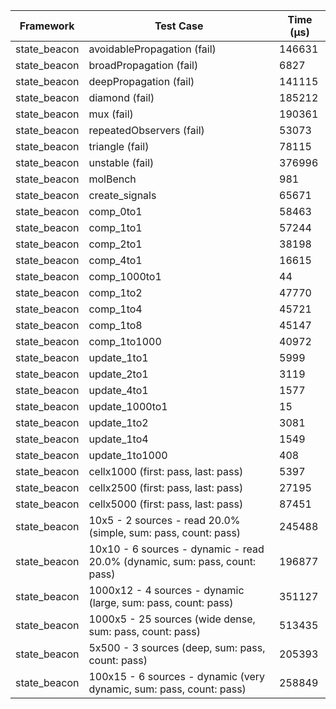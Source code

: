 | Framework | Test Case | Time (μs) |
| --- | --- | --- |
| state_beacon | avoidablePropagation (fail) | 146631 |
| state_beacon | broadPropagation (fail) | 6827 |
| state_beacon | deepPropagation (fail) | 141115 |
| state_beacon | diamond (fail) | 185212 |
| state_beacon | mux (fail) | 190361 |
| state_beacon | repeatedObservers (fail) | 53073 |
| state_beacon | triangle (fail) | 78115 |
| state_beacon | unstable (fail) | 376996 |
| state_beacon | molBench | 981 |
| state_beacon | create_signals | 65671 |
| state_beacon | comp_0to1 | 58463 |
| state_beacon | comp_1to1 | 57244 |
| state_beacon | comp_2to1 | 38198 |
| state_beacon | comp_4to1 | 16615 |
| state_beacon | comp_1000to1 | 44 |
| state_beacon | comp_1to2 | 47770 |
| state_beacon | comp_1to4 | 45721 |
| state_beacon | comp_1to8 | 45147 |
| state_beacon | comp_1to1000 | 40972 |
| state_beacon | update_1to1 | 5999 |
| state_beacon | update_2to1 | 3119 |
| state_beacon | update_4to1 | 1577 |
| state_beacon | update_1000to1 | 15 |
| state_beacon | update_1to2 | 3081 |
| state_beacon | update_1to4 | 1549 |
| state_beacon | update_1to1000 | 408 |
| state_beacon | cellx1000 (first: pass, last: pass) | 5397 |
| state_beacon | cellx2500 (first: pass, last: pass) | 27195 |
| state_beacon | cellx5000 (first: pass, last: pass) | 87451 |
| state_beacon | 10x5 - 2 sources - read 20.0% (simple, sum: pass, count: pass) | 245488 |
| state_beacon | 10x10 - 6 sources - dynamic - read 20.0% (dynamic, sum: pass, count: pass) | 196877 |
| state_beacon | 1000x12 - 4 sources - dynamic (large, sum: pass, count: pass) | 351127 |
| state_beacon | 1000x5 - 25 sources (wide dense, sum: pass, count: pass) | 513435 |
| state_beacon | 5x500 - 3 sources (deep, sum: pass, count: pass) | 205393 |
| state_beacon | 100x15 - 6 sources - dynamic (very dynamic, sum: pass, count: pass) | 258849 |
